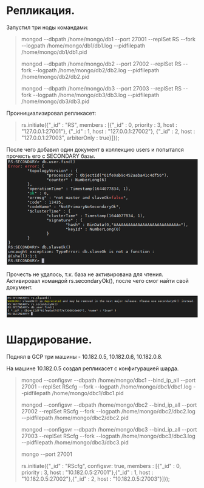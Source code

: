 # Репликация.
Запустил три ноды командами:

>mongod --dbpath /home/mongo/db1 --port 27001 --replSet RS --fork --logpath /home/mongo/db1/db1.log --pidfilepath /home/mongo/db1/db1.pid
>
>mongod --dbpath /home/mongo/db2 --port 27002 --replSet RS --fork --logpath /home/mongo/db2/db2.log --pidfilepath /home/mongo/db2/db2.pid
>
>mongod --dbpath /home/mongo/db3 --port 27003 --replSet RS --fork --logpath /home/mongo/db3/db3.log --pidfilepath /home/mongo/db3/db3.pid

Проинициализировал репликасет:

>rs.initiate({"_id" : "RS", members : [{"_id" : 0, priority : 3, host : "127.0.0.1:27001"}, {"_id" : 1, host : "127.0.0.1:27002"}, {"_id" : 2, host : "127.0.0.1:27003", arbiterOnly : true}]});

После чего добавил один документ в коллекцию users и попытался прочесть его с SECONDARY базы.
![alt text](https://github.com/kot-mechanic/mongodb_otus/blob/main/screen/11111111111111111.png)

Прочесть не удалось, т.к. база не активирована для чтения.
Активировал командой rs.secondaryOk(), после чего смог найти свой документ.

![alt text](https://github.com/kot-mechanic/mongodb_otus/blob/main/screen/222222222222222222.png)


# Шардирование.
Поднял в GCP три машины - 10.182.0.5, 10.182.0.6, 10.182.0.8.

На машине 10.182.0.5 создал репликасет с конфигурацией шарда.
>mongod --configsvr --dbpath /home/mongo/dbc1 --bind_ip_all --port 27001 --replSet RScfg --fork --logpath /home/mongo/dbc1/dbc1.log --pidfilepath /home/mongo/dbc1/dbc1.pid
>
>mongod --configsvr --dbpath /home/mongo/dbc2 --bind_ip_all --port 27002 --replSet RScfg --fork --logpath /home/mongo/dbc2/dbc2.log --pidfilepath /home/mongo/dbc2/dbc2.pid
>
>mongod --configsvr --dbpath /home/mongo/dbc3 --bind_ip_all --port 27003 --replSet RScfg --fork --logpath /home/mongo/dbc3/dbc3.log --pidfilepath /home/mongo/dbc3/dbc3.pid
>
>mongo --port 27001
>
>rs.initiate({"_id" : "RScfg", configsvr: true, members : [{"_id" : 0, priority : 3, host : "10.182.0.5:27001"},{"_id" : 1, host : "10.182.0.5:27002"},{"_id" : 2, host : "10.182.0.5:27003"}]});
